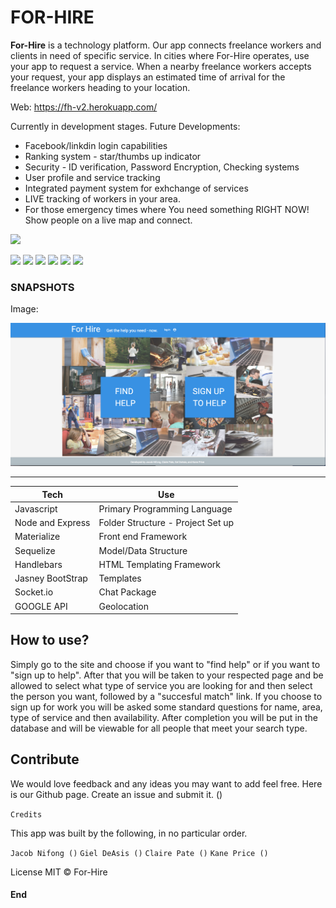 <h1>FOR-HIRE</h1>

<b>For-Hire</b> is a technology platform. Our app connects freelance workers and clients in need of specific service. In cities where For-Hire operates, use your app to request a service. When a nearby freelance workers accepts your request, your app displays an estimated time of arrival for the freelance workers heading to your location.

Web: [https://fh-v2.herokuapp.com/
]()


Currently in development stages.  Future Developments:

* Facebook/linkdin login capabilities 
* Ranking system - star/thumbs up indicator
* Security - ID verification, Password Encryption, Checking systems
* User profile and service tracking
* Integrated payment system for exhchange of services
* LIVE tracking of workers in your area. 
* For those emergency times where You need something RIGHT NOW! Show people on a live map and connect.



![](https://t4.ftcdn.net/jpg/01/10/25/91/240_F_110259191_7NTvNzVGR2ihorXN1SIasUsQjTw9zQqx.jpg)

![](https://img.shields.io/github/stars/pandao/editor.md.svg) ![](https://img.shields.io/github/forks/pandao/editor.md.svg) ![](https://img.shields.io/github/tag/pandao/editor.md.svg) ![](https://img.shields.io/github/release/pandao/editor.md.svg) ![](https://img.shields.io/github/issues/pandao/editor.md.svg) ![](https://img.shields.io/bower/v/editor.md.svg)




<h3>SNAPSHOTS</h3>

Image:

![](https://raw.githubusercontent.com/IamGiel/fh-v2/master/public/assets/images/webshot.png)




                
----
Tech  | Use
------------- | -------------
Javascript | Primary Programming Language
Node and Express| Folder Structure - Project Set up
Materialize | Front end Framework
Sequelize | Model/Data Structure
Handlebars  | HTML Templating Framework
Jasney BootStrap  | Templates
Socket.io  | Chat Package
GOOGLE API | Geolocation


<h2>How to use?</h2>


Simply go to the site and choose if you want to "find help" or if you want to "sign up to help". After that you will be taken to your respected page and be allowed to select what type of service you are looking for and then select the person you want, followed by a "succesful match" link. If you choose to sign up for work you will be asked some standard questions for name, area, type of service and then availability. After completion you will be put in the database and will be viewable for all people that meet your search type.

<h2>Contribute</h2>


We would love feedback and any ideas you may want to add feel free. Here is our Github page. Create an issue and submit it. ()

`Credits`


This app was built by the following, in no particular order.


`Jacob Nifong ()`
`Giel DeAsis ()`
`Claire Pate ()`
`Kane Price ()`



License
MIT © For-Hire

<h4>End</h4>
